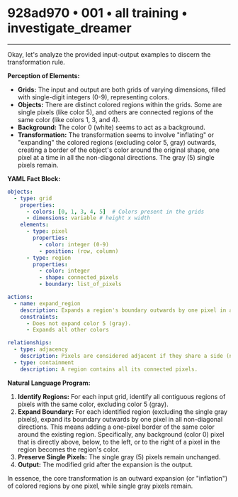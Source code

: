 # 928ad970 • 001 • all training • investigate_dreamer

---
Okay, let's analyze the provided input-output examples to discern the transformation rule.

**Perception of Elements:**

*   **Grids:** The input and output are both grids of varying dimensions, filled with single-digit integers (0-9), representing colors.
*   **Objects:** There are distinct colored regions within the grids. Some are single pixels (like color 5), and others are connected regions of the same color (like colors 1, 3, and 4).
*   **Background:** The color 0 (white) seems to act as a background.
*   **Transformation:** The transformation seems to involve "inflating" or "expanding" the colored regions (excluding color 5, gray) outwards, creating a border of the object's color around the original shape, one pixel at a time in all the non-diagonal directions. The gray (5) single pixels remain.

**YAML Fact Block:**



```yaml
objects:
  - type: grid
    properties:
      - colors: [0, 1, 3, 4, 5]  # Colors present in the grids
      - dimensions: variable # height x width
    elements:
      - type: pixel
        properties:
          - color: integer (0-9)
          - position: (row, column)
      - type: region
        properties:
          - color: integer
          - shape: connected_pixels
          - boundary: list_of_pixels

actions:
  - name: expand_region
    description: Expands a region's boundary outwards by one pixel in all non-diagonal directions.
    constraints:
      - Does not expand color 5 (gray).
      - Expands all other colors

relationships:
  - type: adjacency
    description: Pixels are considered adjacent if they share a side (not a corner).
  - type: containment
    description: A region contains all its connected pixels.
```



**Natural Language Program:**

1.  **Identify Regions:** For each input grid, identify all contiguous regions of pixels with the same color, excluding color 5 (gray).
2.  **Expand Boundary:** For each identified region (excluding the single gray pixels), expand its boundary outwards by one pixel in all non-diagonal directions. This means adding a one-pixel border of the same color around the existing region. Specifically, any background (color 0) pixel that is directly above, below, to the left, or to the right of a pixel in the region becomes the region's color.
3.  **Preserve Single Pixels:** The single gray (5) pixels remain unchanged.
4. **Output:** The modified grid after the expansion is the output.

In essence, the core transformation is an outward expansion (or "inflation") of colored regions by one pixel, while single gray pixels remain.

